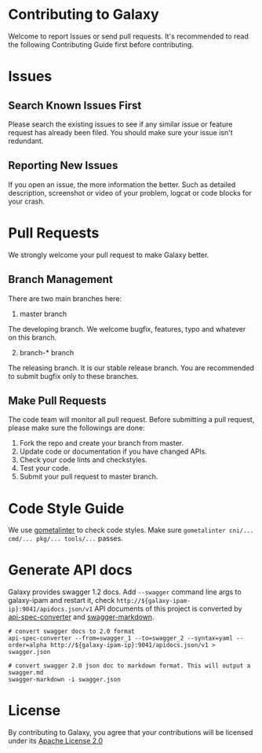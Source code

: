# Contributing to Galaxy

Welcome to report Issues or send pull requests. It's recommended to read the following Contributing Guide first before contributing.

# Issues

## Search Known Issues First

Please search the existing issues to see if any similar issue or feature request has already been filed. You should make sure your issue isn't redundant.

## Reporting New Issues

If you open an issue, the more information the better. Such as detailed description, screenshot or video of your problem, logcat or code blocks for your crash.

# Pull Requests

We strongly welcome your pull request to make Galaxy better.

## Branch Management

There are two main branches here:

1. master branch

The developing branch. We welcome bugfix, features, typo and whatever on this branch.

2. branch-* branch

The releasing branch. It is our stable release branch. You are recommended to submit bugfix only to these branches.

## Make Pull Requests

The code team will monitor all pull request. Before submitting a pull request, please make sure the followings are done:

1. Fork the repo and create your branch from master.
1. Update code or documentation if you have changed APIs.
1. Check your code lints and checkstyles.
1. Test your code.
1. Submit your pull request to master branch.

# Code Style Guide

We use [gometalinter](https://github.com/alecthomas/gometalinter) to check code styles. Make sure `gometalinter cni/... cmd/... pkg/... tools/...` passes.

# Generate API docs

Galaxy provides swagger 1.2 docs. Add `--swagger` command line args to galaxy-ipam and restart it, check `http://${galaxy-ipam-ip}:9041/apidocs.json/v1`
API documents of this project is converted by [api-spec-converter](https://github.com/LucyBot-Inc/api-spec-converter) and [swagger-markdown](https://github.com/syroegkin/swagger-markdown).

```
# convert swagger docs to 2.0 format
api-spec-converter --from=swagger_1 --to=swagger_2 --syntax=yaml --order=alpha http://${galaxy-ipam-ip}:9041/apidocs.json/v1 > swagger.json

# convert swagger 2.0 json doc to markdown format. This will output a swagger.md
swagger-markdown -i swagger.json
```

# License

By contributing to Galaxy, you agree that your contributions will be licensed under its [Apache License 2.0](../LICENSE)
